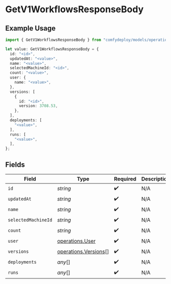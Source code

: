 # GetV1WorkflowsResponseBody

## Example Usage

```typescript
import { GetV1WorkflowsResponseBody } from "comfydeploy/models/operations";

let value: GetV1WorkflowsResponseBody = {
  id: "<id>",
  updatedAt: "<value>",
  name: "<value>",
  selectedMachineId: "<id>",
  count: "<value>",
  user: {
    name: "<value>",
  },
  versions: [
    {
      id: "<id>",
      version: 3708.53,
    },
  ],
  deployments: [
    "<value>",
  ],
  runs: [
    "<value>",
  ],
};
```

## Fields

| Field                                                        | Type                                                         | Required                                                     | Description                                                  |
| ------------------------------------------------------------ | ------------------------------------------------------------ | ------------------------------------------------------------ | ------------------------------------------------------------ |
| `id`                                                         | *string*                                                     | :heavy_check_mark:                                           | N/A                                                          |
| `updatedAt`                                                  | *string*                                                     | :heavy_check_mark:                                           | N/A                                                          |
| `name`                                                       | *string*                                                     | :heavy_check_mark:                                           | N/A                                                          |
| `selectedMachineId`                                          | *string*                                                     | :heavy_check_mark:                                           | N/A                                                          |
| `count`                                                      | *string*                                                     | :heavy_check_mark:                                           | N/A                                                          |
| `user`                                                       | [operations.User](../../models/operations/user.md)           | :heavy_check_mark:                                           | N/A                                                          |
| `versions`                                                   | [operations.Versions](../../models/operations/versions.md)[] | :heavy_check_mark:                                           | N/A                                                          |
| `deployments`                                                | *any*[]                                                      | :heavy_check_mark:                                           | N/A                                                          |
| `runs`                                                       | *any*[]                                                      | :heavy_check_mark:                                           | N/A                                                          |